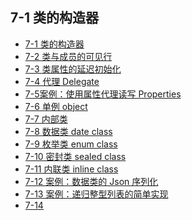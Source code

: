 ## 7-1 类的构造器

- [7-1 类的构造器](./chapter_7-1.md)
- [7-2 类与成员的可见行](./chapter_7-2.md)
- [7-3 类属性的延迟初始化](./chapter_7-3.md)
- [7-4 代理 Delegate](./chapter_7-4.md)
- [7-5案例：使用属性代理读写 Properties](./chapter_7-5.md)
- [7-6 单例 object]()
- [7-7 内部类]()
- [7-8 数据类 date class]()
- [7-9 枚举类 enum class]()
- [7-10 密封类 sealed class]()
- [7-11 内联类 inline class]()
- [7-12 案例：数据类的 Json 序列化]()
- [7-13 案例：递归整型列表的简单实现]()
- [7-14]()

